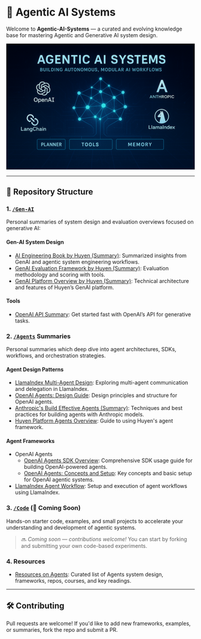 # 🤖 Agentic AI Systems

Welcome to **Agentic-AI-Systems** — a curated and evolving knowledge base for mastering Agentic and Generative AI system design.

![Agentic-AI-Systems](./imgs/cover-01.png)

---

## 📁 Repository Structure

### 1. [`/Gen-AI`](./content/Gen-AI/) 
Personal summaries of system design and evaluation overviews focused on generative AI: 
#### Gen-AI System Design

- [AI Engineering Book by Huyen (Summary)](./content/Gen-AI/AI-Engineering-Summary/README.md): Summarized insights from GenAI and agentic system engineering workflows.
- [GenAI Evaluation Framework by Huyen (Summary)](./content/Gen-AI/huyen-evaluation.md): Evaluation methodology and scoring with tools.
- [GenAI Platform Overview by Huyen (Summary)](./content/Gen-AI/huyen-Gen-AI-Platform.md): Technical architecture and features of Huyen’s GenAI platform.
#### Tools 
- [OpenAI API Summary](./content/Agents/openai_api_quickstart.md): Get started fast with OpenAI’s API for generative tasks.


### 2. [`/Agents`](./content/Agents/) Summaries
Personal summaries which deep dive into agent architectures, SDKs, workflows, and orchestration strategies.

#### Agent Design Patterns
- [LlamaIndex Multi-Agent Design](./content/Agents/llama-index-multi-agent.md): Exploring multi-agent communication and delegation in LlamaIndex.
- [OpenAI Agents: Design Guide](./content/Agents/openai-agents-guide.md): Design principles and structure for OpenAI agents.
- [Anthropic's Build Effective Agents (Summary)](./content/Agents/anthropic-build_effective_agents.md): Techniques and best practices for building agents with Anthropic models.
- [Huyen Platform Agents Overview](./content/Agents/huyen-agents.md): Guide to using Huyen's agent framework.

#### Agent Frameworks

- OpenAI Agents
    - [OpenAI Agents SDK Overview](./content/Agents/openai_agents_sdk.md): Comprehensive SDK usage guide for building OpenAI-powered agents.
    - [OpenAI Agents: Concepts and Setup](./content/Agents/openai-agents.md): Key concepts and basic setup for OpenAI agentic systems.
- [LlamaIndex Agent Workflow](./content/Agents/llama-index-agent-workflow.md): Setup and execution of agent workflows using LlamaIndex.

<!-- #### Other -->


### 3. [`/Code`](./Code/) (🚧 Coming Soon)
Hands-on starter code, examples, and small projects to accelerate your understanding and development of agentic systems.

<!-- | Resource | Description |
|---------|-------------|
| 🛠️ *Starter Templates* | Minimal codebases to bootstrap agentic systems using OpenAI, Anthropic, and LlamaIndex. |
| 🧪 *Experiments & Workflows* | Sample pipelines for task planning, multi-agent interaction, retrieval-augmented reasoning, and more. |
| 🎯 *Mini-Projects* | End-to-end demos integrating agents with external tools, APIs, or web interfaces. |
| 💡 *Design Patterns in Code* | Common system architecture patterns (e.g. planner-executor, tool-user agents). | -->

> 🔜 *Coming soon — contributions welcome!* You can start by forking and submitting your own code-based experiments.

### 4. Resources

- [Resources on Agents](./content/resources.md): Curated list of Agents system design, frameworks, repos, courses, and key readings.

---

<!-- ## 🚀 What You’ll Find Here

- 🤖 Design patterns for intelligent, agentic systems
- 🧠 Framework comparisons: OpenAI, Anthropic, LlamaIndex
- ⚙️ Modular workflows and pipeline code
- 📊 Evaluation techniques and benchmarks
- 🔗 Curated research summaries and toolkits -->

<!-- --- -->

## 🛠️ Contributing

Pull requests are welcome! If you'd like to add new frameworks, examples, or summaries, fork the repo and submit a PR.
